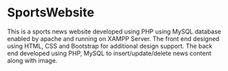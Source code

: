 # SportsWebsite
This is a sports news website developed using PHP using MySQL database enabled by apache and running on XAMPP Server.
The front end designed using HTML, CSS and Bootstrap for additional design support.
The back end developed using PHP, MySQL to insert/update/delete news content along with image.
